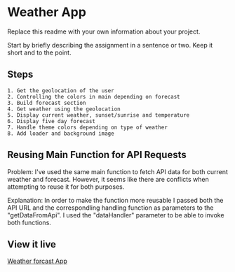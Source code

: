 # Weather App

Replace this readme with your own information about your project.

Start by briefly describing the assignment in a sentence or two. Keep it short and to the point.

## Steps

    1. Get the geolocation of the user
    2. Controlling the colors in main depending on forecast
    3. Build forecast section
    4. Get weather using the geolocation
    5. Display current weather, sunset/sunrise and temperature
    6. Display five day forecast
    7. Handle theme colors depending on type of weather
    8. Add loader and background image

## Reusing Main Function for API Requests

Problem: I've used the same main function to fetch API data for both current weather and forecast. However, it seems like there are conflicts when attempting to reuse it for both purposes.

Explanation: In order to make the function more reusable I passed both the API URL and the correspondling handling function as parameters to the "getDataFromApi". I used the "dataHandler" parameter to be able to invoke both functions.

## View it live

[Weather forcast App](https://technigo-project-weather-app.netlify.app/)
